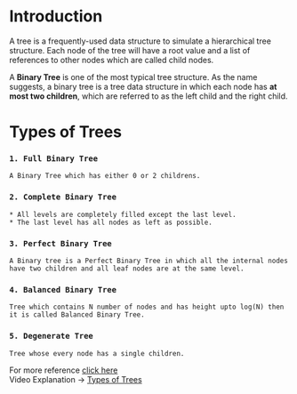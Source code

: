 # Introduction
A tree is a frequently-used data structure to simulate a hierarchical tree structure.
Each node of the tree will have a root value and a list of references to other nodes which are called child nodes.

A **Binary Tree** is one of the most typical tree structure. As the name suggests, a binary tree is a tree data structure in which each node has **at most two children**, which are referred to as the left child and the right child.

# Types of Trees
### `1. Full Binary Tree`
    A Binary Tree which has either 0 or 2 childrens.
    
### `2. Complete Binary Tree`
    * All levels are completely filled except the last level.
    * The last level has all nodes as left as possible.
    
### `3. Perfect Binary Tree`
    A Binary tree is a Perfect Binary Tree in which all the internal nodes have two children and all leaf nodes are at the same level.
    
### `4. Balanced Binary Tree`
    Tree which contains N number of nodes and has height upto log(N) then it is called Balanced Binary Tree.
    
### `5. Degenerate Tree`
    Tree whose every node has a single children.
    
For more reference [click here](https://www.geeksforgeeks.org/binary-tree-set-3-types-of-binary-tree/)     
Video Explanation -> [Types of Trees](https://www.youtube.com/watch?v=_ANrF3FJm7I&list=PLgUwDviBIf0q8Hkd7bK2Bpryj2xVJk8Vk&index=2)
